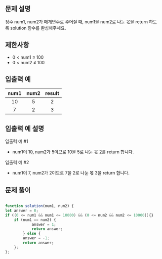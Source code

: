 ## 문제 설명

정수 num1, num2가 매개변수로 주어질 때, num1을 num2로 나눈 몫을 return 하도록 solution 함수를 완성해주세요.


## 제한사항

- 0 < num1 ≤ 100
- 0 < num2 ≤ 100


## 입출력 예

num1 | num2 |	result
:--:|:--:|:--:
10 | 5 | 2
7 | 2 |	3


## 입출력 예 설명

입출력 예 #1

- num1이 10, num2가 5이므로 10을 5로 나눈 몫 2를 return 합니다.

입출력 예 #2

- num1이 7, num2가 2이므로 7을 2로 나눈 몫 3을 return 합니다.


## 문제 풀이
```js

function solution(num1, num2) {
let answer = 0;    
if ((0 <= num1 && num1 <= 10000) && (0 <= num2 && num2 <= 10000)){}
	if (num1 == num2) {
            answer = 1;
            return answer;
        } else {
        answer = -1;
        return answer;
    };
};

```
